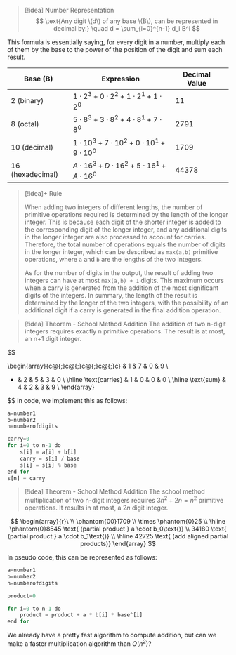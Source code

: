
> [!idea] Number Representation
> $$
\text{Any digit \(d\) of any base \(B\), can be represented in decimal by:} \quad d = \sum_{i=0}^{n-1} d_i B^i
> $$

This formula is essentially saying, for every digit in a number, multiply each of them by the base to the power of the position of the digit and sum each result. 

| Base (B)         | Expression                                                  | Decimal Value |     |
| ---------------- | ----------------------------------------------------------- | ------------- | --- |
| 2 (binary)       | $1 \cdot 2^3 + 0 \cdot 2^2 + 1 \cdot 2^1 + 1 \cdot 2^0$     | 11            |     |
| 8 (octal)        | $5 \cdot 8^3 + 3 \cdot 8^2 + 4 \cdot 8^1 + 7 \cdot 8^0$     | 2791          |     |
| 10 (decimal)     | $1 \cdot 10^3 + 7 \cdot 10^2 + 0 \cdot 10^1 + 9 \cdot 10^0$ | 1709          |     |
| 16 (hexadecimal) | $A \cdot 16^3 + D \cdot 16^2 + 5 \cdot 16^1 + A \cdot 16^0$ | 44378         |     |

> [!idea]+ Rule
> 
> When adding two integers of different lengths, the number of primitive operations required is determined by the length of the longer integer. This is because each digit of the shorter integer is added to the corresponding digit of the longer integer, and any additional digits in the longer integer are also processed to account for carries. Therefore, the total number of operations equals the number of digits in the longer integer, which can be described as `max(a,b)` primitive operations, where `a` and `b` are the lengths of the two integers.
> 
> As for the number of digits in the output, the result of adding two integers can have at most `max(a,b) + 1` digits. This maximum occurs when a carry is generated from the addition of the most significant digits of the integers. In summary, the length of the result is determined by the longer of the two integers, with the possibility of an additional digit if a carry is generated in the final addition operation.


>[!idea] Theorem - School Method Addition
The addition of two n-digit integers requires exactly n primitive operations. The result is at most, an n+1 digit integer.

$$


\begin{array}{c@{\;}c@{\;}c@{\;}c@{\;}c}
  & 1 & 7 & 0 & 9 \\
+ & 2 & 5 & 3 & 0 \\
\hline
\text{carries} & 1 & 0 & 0 & 0 \\
\hline
\text{sum} & 4 & 2 & 3 & 9 \\
\end{array}

$$
In code, we implement this as follows:

```python
a=number1
b=number2
n=numberofdigits

carry=0
for i=0 to n-1 do
	s[i] = a[i] + b[i]
	carry = s[i] / base
	s[i] = s[i] % base
end for
s[n] = carry
```


>[!idea] Theorem - School Method Addition
The school method multiplication of two n-digit integers requires $3n^2 + 2n = n^2$ primitive operations. It results in at most, a $2n$ digit integer.



$$
\begin{array}{r}\
\\
\phantom{00}1709 \\
\times \phantom{0}25 \\
\hline
\phantom{0}8545 \text{ (partial product } a \cdot b_0\text{)} \\
34180 \text{ (partial product } a \cdot b_1\text{)} \\
\hline
42725 \text{ (add aligned partial products)}
\end{array}
$$

In pseudo code, this can be represented as follows:

```python
a=number1
b=number2
n=numberofdigits

product=0

for i=0 to n-1 do
	product = product + a * b[i] * base^[i]
end for
```


We already have a pretty fast algorithm to compute addition, but can we make a faster multiplication algorithm than $O(n^2)$?








